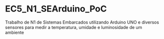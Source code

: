 # EC5_N1_SEArduino_PoC
Trabalho de N1 de Sistemas Embarcados utilizando Arduino UNO e diversos sensores para medir a temperatura, umidade e luminosidade de um ambiente
